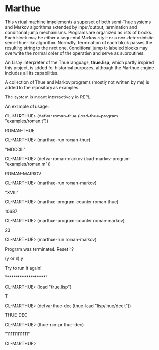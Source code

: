 # Marthue

This virtual machine impelements a superset of both semi-Thue systems and Markov algorithms extended by input/output, termination and conditional jump mechainisms. Programs are organized as lists of blocks. Each block may be either a sequental Markov-style or a non-deterministic semi-Thue-like algorithm. Normally, termination of each block passes the resulting string to the next one. Conditional jump to labeled blocks may overwrite the normal order of the operation and serve as subroutines.

An Lispy interpreter of the Thue language, **thue.lisp**, which partly inspired this project, is added for historical purposes, although the Marthue engine includes all its capabilities.

A collection of Thue and Markov programs (mostly not written by me) is added to the repository as examples.

The system is meant interractively in REPL.

An example of usage:

CL-MARTHUE> (defvar roman-thue (load-thue-program "examples/roman.t"))

ROMAN-THUE

CL-MARTHUE> (marthue-run roman-thue)

"MDCCIII"

CL-MARTHUE> (defvar roman-markov (load-markov-program "examples/roman.m"))

ROMAN-MARKOV

CL-MARTHUE> (marthue-run roman-markov)

"XVIII"

CL-MARTHUE> (marthue-program-counter roman-thue)

10687

CL-MARTHUE> (marthue-program-counter roman-markov)

23

CL-MARTHUE> (marthue-run roman-markov)

Program was terminated. Reset it?

(y or n) y

Try to run it again!

"******************"

CL-MARTHUE> (load "thue.lisp")

T

CL-MARTHUE> (defvar thue-dec (thue-load "lisp/thue/dec.t"))

THUE-DEC

CL-MARTHUE> (thue-run-pr thue-dec)

"111111111111"

CL-MARTHUE> 
